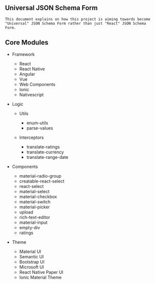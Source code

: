 ## Universal JSON Schema Form
```
This document explains on how this project is aiming towards become "Universal" JSON Schema Form rather than just "React" JSON Schema Form.
```

## Core Modules
- Framework
  - React
  - React Native
  - Angular
  - Vue
  - Web Components
  - Ionic
  - Nativescript

- Logic
  - Utils
    - enum-utils
    - parse-values

  - Interceptors
    - translate-ratings
    - translate-currency
    - translate-range-date

- Components
  - material-radio-group
  - creatable-react-select
  - react-select
  - material-select
  - material-checkbox
  - material-switch
  - material-picker
  - upload
  - rich-text-editor
  - material-input
  - empty-div
  - ratings

- Theme
  - Material UI
  - Semantic UI
  - Bootstrap UI
  - Microsoft UI
  - React Native Paper UI
  - Ionic Material Theme

